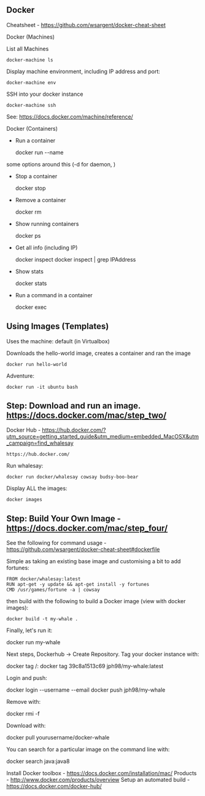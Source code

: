 ## Docker

Cheatsheet - https://github.com/wsargent/docker-cheat-sheet

Docker (Machines)

List all Machines

    docker-machine ls

Display machine environment, including IP address and port:

    docker-machine env
    
SSH into your docker instance

    docker-machine ssh
    
See: https://docs.docker.com/machine/reference/
    
Docker (Containers)

* Run a container

    docker run --name <servicename> <imagename>

some options around this (-d for daemon, )

* Stop a container

    docker stop <name>

* Remove a container

    docker rm <name>
    
* Show running containers

    docker ps
    
* Get all info (including IP)

    docker inspect <name>
    docker inspect <name> | grep IPAddress
    
* Show stats

    docker stats <name>
    
* Run a command in a container

    docker exec <command> <name>

Using Images (Templates)
------------------------

Uses the machine: default (in Virtualbox)

Downloads the hello-world image, creates a container and ran the image

	docker run hello-world

Adventure:

	docker run -it ubuntu bash

Step: Download and run an image. https://docs.docker.com/mac/step_two/
----------------------------------------------------------------------

Docker Hub - https://hub.docker.com/?utm_source=getting_started_guide&utm_medium=embedded_MacOSX&utm_campaign=find_whalesay

	https://hub.docker.com/

Run whalesay:

	docker run docker/whalesay cowsay budsy-boo-bear

Display ALL the images:

	docker images

Step: Build Your Own Image - https://docs.docker.com/mac/step_four/
-------------------------------------------------------------------

See the following for command usage - https://github.com/wsargent/docker-cheat-sheet#dockerfile

Simple as taking an existing base image and customising a bit to add fortunes:

	FROM docker/whalesay:latest
	RUN apt-get -y update && apt-get install -y fortunes
	CMD /usr/games/fortune -a | cowsay

then build with the following to build a Docker image (view with docker images):

	docker build -t my-whale .

Finally, let's run it:

  docker run my-whale

Next steps, Dockerhub -> Create Repository.  Tag your docker instance with:

  docker tag <imageid> <accountname>/<dockername>:<versionlabel>
  docker tag 39c8a1513c69 jph98/my-whale:latest
  
Login and push:

  docker login --username <username> --email <email>
  docker push jph98/my-whale
  
Remove with:

  docker rmi -f <imageid>
  
Download with:

   docker pull yourusername/docker-whale
   
You can search for a particular image on the command line with:

  docker search java:java8
  
Install Docker toolbox - https://docs.docker.com/installation/mac/
Products - http://www.docker.com/products/overview
Setup an automated build - https://docs.docker.com/docker-hub/
